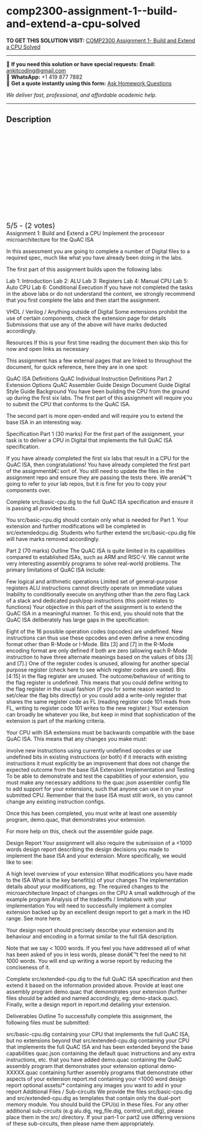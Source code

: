 # comp2300-assignment-1--build-and-extend-a-cpu-solved
**TO GET THIS SOLUTION VISIT:** [COMP2300 Assignment 1- Build and Extend a CPU Solved](https://www.ankitcodinghub.com/product/comp2300-6300-engn2219-assessments-assignment-1-build-and-extend-a-cpu-assignment-1-build-and-extend-a-cpu-implement-the-processor-microarchitecture-for-the-quac-isa-solved/)


---

📩 **If you need this solution or have special requests:** **Email:** ankitcoding@gmail.com  
📱 **WhatsApp:** +1 419 877 7882  
📄 **Get a quote instantly using this form:** [Ask Homework Questions](https://www.ankitcodinghub.com/services/ask-homework-questions/)

*We deliver fast, professional, and affordable academic help.*

---

<h2>Description</h2>



<div class="kk-star-ratings kksr-auto kksr-align-center kksr-valign-top" data-payload="{&quot;align&quot;:&quot;center&quot;,&quot;id&quot;:&quot;109302&quot;,&quot;slug&quot;:&quot;default&quot;,&quot;valign&quot;:&quot;top&quot;,&quot;ignore&quot;:&quot;&quot;,&quot;reference&quot;:&quot;auto&quot;,&quot;class&quot;:&quot;&quot;,&quot;count&quot;:&quot;2&quot;,&quot;legendonly&quot;:&quot;&quot;,&quot;readonly&quot;:&quot;&quot;,&quot;score&quot;:&quot;5&quot;,&quot;starsonly&quot;:&quot;&quot;,&quot;best&quot;:&quot;5&quot;,&quot;gap&quot;:&quot;4&quot;,&quot;greet&quot;:&quot;Rate this product&quot;,&quot;legend&quot;:&quot;5\/5 - (2 votes)&quot;,&quot;size&quot;:&quot;24&quot;,&quot;title&quot;:&quot;COMP2300 Assignment 1- Build and Extend a CPU Solved&quot;,&quot;width&quot;:&quot;138&quot;,&quot;_legend&quot;:&quot;{score}\/{best} - ({count} {votes})&quot;,&quot;font_factor&quot;:&quot;1.25&quot;}">

<div class="kksr-stars">

<div class="kksr-stars-inactive">
            <div class="kksr-star" data-star="1" style="padding-right: 4px">


<div class="kksr-icon" style="width: 24px; height: 24px;"></div>
        </div>
            <div class="kksr-star" data-star="2" style="padding-right: 4px">


<div class="kksr-icon" style="width: 24px; height: 24px;"></div>
        </div>
            <div class="kksr-star" data-star="3" style="padding-right: 4px">


<div class="kksr-icon" style="width: 24px; height: 24px;"></div>
        </div>
            <div class="kksr-star" data-star="4" style="padding-right: 4px">


<div class="kksr-icon" style="width: 24px; height: 24px;"></div>
        </div>
            <div class="kksr-star" data-star="5" style="padding-right: 4px">


<div class="kksr-icon" style="width: 24px; height: 24px;"></div>
        </div>
    </div>

<div class="kksr-stars-active" style="width: 138px;">
            <div class="kksr-star" style="padding-right: 4px">


<div class="kksr-icon" style="width: 24px; height: 24px;"></div>
        </div>
            <div class="kksr-star" style="padding-right: 4px">


<div class="kksr-icon" style="width: 24px; height: 24px;"></div>
        </div>
            <div class="kksr-star" style="padding-right: 4px">


<div class="kksr-icon" style="width: 24px; height: 24px;"></div>
        </div>
            <div class="kksr-star" style="padding-right: 4px">


<div class="kksr-icon" style="width: 24px; height: 24px;"></div>
        </div>
            <div class="kksr-star" style="padding-right: 4px">


<div class="kksr-icon" style="width: 24px; height: 24px;"></div>
        </div>
    </div>
</div>


<div class="kksr-legend" style="font-size: 19.2px;">
            5/5 - (2 votes)    </div>
    </div>
Assignment 1: Build and Extend a CPU Implement the processor microarchitecture for the QuAC ISA

In this assessment you are going to complete a number of Digital files to a required spec, much like what you have already been doing in the labs.

The first part of this assignment builds upon the following labs:

Lab 1: Introduction Lab 2: ALU Lab 3: Registers Lab 4: Manual CPU Lab 5: Auto CPU Lab 6: Conditional Execution If you have not completed the tasks in the above labs or do not understand the content, we strongly recommend that you first complete the labs and then start the assignment.

VHDL / Verilog / Anything outside of Digital Some extensions prohibit the use of certain components, check the extension page for details Submissions that use any of the above will have marks deducted accordingly.

Resources If this is your first time reading the document then skip this for now and open links as necessary

This assignment has a few external pages that are linked to throughout the document, for quick reference, here they are in one spot:

QuAC ISA Definitions QuAC Individual Instruction Definitions Part 2 Extension Options QuAC Assembler Guide Design Document Guide Digital Style Guide Background You have been building the CPU from the ground up during the first six labs. The first part of this assignment will require you to submit the CPU that conforms to the QuAC ISA.

The second part is more open-ended and will require you to extend the base ISA in an interesting way.

Specification Part 1 (30 marks) For the first part of the assignment, your task is to deliver a CPU in Digital that implements the full QuAC ISA specification.

If you have already completed the first six labs that result in a CPU for the QuAC ISA, then congratulations! You have already completed the first part of the assignmentâ€¦ sort of. You still need to update the files in the assignment repo and ensure they are passing the tests there. We arenâ€™t going to refer to your lab repos, but it is fine for you to copy your components over.

Complete src/basic-cpu.dig to the full QuAC ISA specification and ensure it is passing all provided tests.

You src/basic-cpu.dig should contain only what is needed for Part 1. Your extension and further modifications will be completed in src/extendedcpu.dig. Students who further extend the src/basic-cpu.dig file will have marks removed accordingly.

Part 2 (70 marks) Outline The QuAC ISA is quite limited in its capabilities compared to established ISAs, such as ARM and RISC-V. We cannot write very interesting assembly programs to solve real-world problems. The primary limitations of QuAC ISA include:

Few logical and arithmetic operations Limited set of general-purpose registers ALU instructions cannot directly operate on immediate values Inability to conditionally execute on anything other than the zero flag Lack of a stack and dedicated push/pop instructions (this point relates to functions) Your objective in this part of the assignment is to extend the QuAC ISA in a meaningful manner. To this end, you should note that the QuAC ISA deliberately has large gaps in the specification:

Eight of the 16 possible operation codes (opcodes) are undefined. New instructions can thus use these opcodes and even define a new encoding format other than R-Mode or I-Mode. Bits [3] and [7] in the R-Mode encoding format are only defined if both are zero (allowing each R-Mode instruction to have three alternate meanings based on the values of bits [3] and [7].) One of the register codes is unused, allowing for another special purpose register (check here to see which register codes are used). Bits [4:15] in the flag register are unused. The outcome/behaviour of writing to the flag register is undefined. This means that you could define writing to the flag register in the usual fashion (if you for some reason wanted to set/clear the flag bits directly) or you could add a write-only register that shares the same register code as FL (reading register code 101 reads from FL, writing to register code 101 writes to the new register.) Your extension can broadly be whatever you like, but keep in mind that sophistication of the extension is part of the marking criteria.

Your CPU with ISA extensions must be backwards compatible with the base QuAC ISA. This means that any changes you make must:

involve new instructions using currently undefined opcodes or use undefined bits in existing instructions (or both) if it interacts with existing instructions it must explicitly be an improvement that does not change the expected outcome from the base ISA Extension Implementation and Testing To be able to demonstrate and test the capabilities of your extension, you must make any necessary additions to the quac.json assembler config file to add support for your extensions, such that anyone can use it on your submitted CPU. Remember that the base ISA must still work, so you cannot change any existing instruction configs.

Once this has been completed, you must write at least one assembly program, demo.quac, that demonstrates your extension.

For more help on this, check out the assembler guide page.

Design Report Your assignment will also require the submission of a &lt;1000 words design report describing the design decisions you made to implement the base ISA and your extension. More specifically, we would like to see:

A high level overview of your extension What modifications you have made to the ISA What is the key benefit(s) of your changes The implementation details about your modifications, eg: The required changes to the microarchitecture Impact of changes on the CPU A small walkthrough of the example program Analysis of the tradeoffs / limitations with your implementation You will need to successfully implement a complex extension backed up by an excellent design report to get a mark in the HD range. See more here.

Your design report should precisely describe your extension and its behaviour and encoding in a format similar to the full ISA description.

Note that we say &lt; 1000 words. If you feel you have addressed all of what has been asked of you in less words, please donâ€™t feel the need to hit 1000 words. You will end up writing a worse report by reducing the conciseness of it.

Complete src/extended-cpu.dig to the full QuAC ISA specification and then extend it based on the information provided above. Provide at least one assembly program demo.quac that demonstrates your extension (further files should be added and named accordingly, eg: demo-stack.quac). Finally, write a design report in report.md detailing your extension.

Deliverables Outline To successfully complete this assignment, the following files must be submitted:

src/basic-cpu.dig containing your CPU that implements the full QuAC ISA, but no extensions beyond that src/extended-cpu.dig containing your CPU that implements the full QuAC ISA and has been extended beyond the base capabilities quac.json containing the default quac instructions and any extra instructions, etc. that you have added demo.quac containing the QuAC assembly program that demonstrates your extension optional demo-XXXXX.quac containing further assembly programs that demonstrate other aspects of your extension report.md containing your &lt;1000 word design report optional assets/* containing any images you want to add in your report Additional Files / Sub-circuits We provide the files src/basic-cpu.dig and src/extended-cpu.dig as templates that contain only the dual-port memory module. You should build the CPU(s) in these files. For any other additional sub-circuits (e.g alu.dig, reg_file.dig, control_unit.dig), please place them in the src/ directory. If your part-1 or part2 use differing versions of these sub-circuits, then please name them appropriately.
